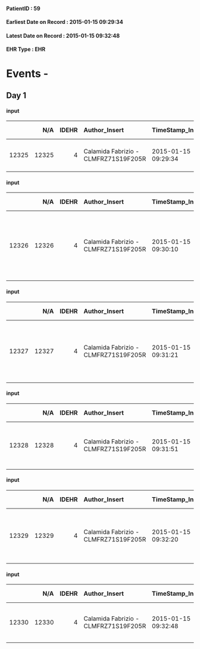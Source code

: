 
#### PatientID : 59
#### Earliest Date on Record : 2015-01-15 09:29:34
#### Latest Date on Record : 2015-01-15 09:32:48
#### EHR Type : EHR

# Events - 

## Day 1

#### input
|       |    N/A |   IDEHR | Author_Insert                        | TimeStamp_Insert    | EHRType   |   PatientID |   IDDigitalSignDocument | persone_vicine   |   Unnamed: 0_x.2 |   IDDIAGNOSI_CROSSOU |   Non_Rilevabile_x.2 | ds_ICD                               | dt_Data_diagnosi    |
|------:|-------:|--------:|:-------------------------------------|:--------------------|:----------|------------:|------------------------:|:-----------------|-----------------:|---------------------:|---------------------:|:-------------------------------------|:--------------------|
| 12325 |  12325 |       4 | Calamida Fabrizio - CLMFRZ71S19F205R | 2015-01-15 09:29:34 | EHR       |          59 |                    3131 | N/A              |              110 |                  110 |                    0 | V667 Trattamento per cure palliative | 2014-11-11 00:00:00 |

#### input
|       |    N/A |   IDEHR | Author_Insert                        | TimeStamp_Insert    | EHRType   |   PatientID |   IDDigitalSignDocument | persone_vicine   |   Unnamed: 0_x.2 |   IDDIAGNOSI_CROSSOU |   Non_Rilevabile_x.2 | ds_ICD                                                            | dt_Data_diagnosi    |
|------:|-------:|--------:|:-------------------------------------|:--------------------|:----------|------------:|------------------------:|:-----------------|-----------------:|---------------------:|---------------------:|:------------------------------------------------------------------|:--------------------|
| 12326 |  12326 |       4 | Calamida Fabrizio - CLMFRZ71S19F205R | 2015-01-15 09:30:10 | EHR       |          59 |                    3133 | N/A              |              111 |                  111 |                    0 | 1749 Tumori maligni della mammella (della donna), non specificata | 2014-11-11 00:00:00 |

#### input
|       |    N/A |   IDEHR | Author_Insert                        | TimeStamp_Insert    | EHRType   |   PatientID |   IDDigitalSignDocument | persone_vicine   |   Unnamed: 0_x.2 |   IDDIAGNOSI_CROSSOU |   Non_Rilevabile_x.2 | ds_ICD                                                                 | dt_Data_diagnosi    |
|------:|-------:|--------:|:-------------------------------------|:--------------------|:----------|------------:|------------------------:|:-----------------|-----------------:|---------------------:|---------------------:|:-----------------------------------------------------------------------|:--------------------|
| 12327 |  12327 |       4 | Calamida Fabrizio - CLMFRZ71S19F205R | 2015-01-15 09:31:21 | EHR       |          59 |                    3134 | N/A              |              112 |                  112 |                    0 | 1977 Tumori maligni secondari del fegato, specificati come metastatici | 2014-11-11 00:00:00 |

#### input
|       |    N/A |   IDEHR | Author_Insert                        | TimeStamp_Insert    | EHRType   |   PatientID |   IDDigitalSignDocument | persone_vicine   |   Unnamed: 0_x.2 |   IDDIAGNOSI_CROSSOU |   Non_Rilevabile_x.2 | ds_ICD                                    | dt_Data_diagnosi    |
|------:|-------:|--------:|:-------------------------------------|:--------------------|:----------|------------:|------------------------:|:-----------------|-----------------:|---------------------:|---------------------:|:------------------------------------------|:--------------------|
| 12328 |  12328 |       4 | Calamida Fabrizio - CLMFRZ71S19F205R | 2015-01-15 09:31:51 | EHR       |          59 |                    3135 | N/A              |              113 |                  113 |                    0 | 1970 Tumori maligni secondari del polmone | 2014-11-11 00:00:00 |

#### input
|       |    N/A |   IDEHR | Author_Insert                        | TimeStamp_Insert    | EHRType   |   PatientID |   IDDigitalSignDocument | persone_vicine   |   Unnamed: 0_x.2 |   IDDIAGNOSI_CROSSOU |   Non_Rilevabile_x.2 | ds_ICD                                                | dt_Data_diagnosi    |
|------:|-------:|--------:|:-------------------------------------|:--------------------|:----------|------------:|------------------------:|:-----------------|-----------------:|---------------------:|---------------------:|:------------------------------------------------------|:--------------------|
| 12329 |  12329 |       4 | Calamida Fabrizio - CLMFRZ71S19F205R | 2015-01-15 09:32:20 | EHR       |          59 |                    3137 | N/A              |              114 |                  114 |                    0 | 1985 Tumori maligni secondari di osso e midollo osseo | 2014-11-11 00:00:00 |

#### input
|       |    N/A |   IDEHR | Author_Insert                        | TimeStamp_Insert    | EHRType   |   PatientID |   IDDigitalSignDocument | persone_vicine   |   Unnamed: 0_x.2 |   IDDIAGNOSI_CROSSOU |   Non_Rilevabile_x.2 | ds_ICD                     | dt_Data_diagnosi    |
|------:|-------:|--------:|:-------------------------------------|:--------------------|:----------|------------:|------------------------:|:-----------------|-----------------:|---------------------:|---------------------:|:---------------------------|:--------------------|
| 12330 |  12330 |       4 | Calamida Fabrizio - CLMFRZ71S19F205R | 2015-01-15 09:32:48 | EHR       |          59 |                    3138 | N/A              |              115 |                  115 |                    0 | V603 Persona che vive sola | 2014-11-11 00:00:00 |


